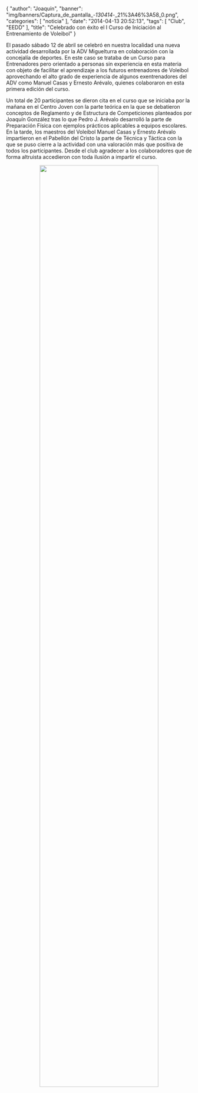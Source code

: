 {
  "author": "Joaquín", 
  "banner": "img/banners/Captura_de_pantalla_-_130414_-_21%3A46%3A58_0.png", 
  "categories": [
    "noticia"
  ], 
  "date": "2014-04-13 20:52:13", 
  "tags": [
    "Club", 
    "EEDD"
  ], 
  "title": "Celebrado con éxito el I Curso de Iniciación al Entrenamiento de Voleibol"
}

El pasado sábado 12 de abril se celebró en nuestra localidad una nueva actividad desarrollada por la ADV Miguelturra en colaboración con la concejalía de deportes. En este caso se trataba de un Curso para Entrenadores pero orientado a personas sin experiencia en esta materia con objeto de facilitar el aprendizaje a los futuros entrenadores de Voleibol aprovechando el alto grado de experiencia de algunos exentrenadores del ADV como Manuel Casas y Ernesto Arévalo, quienes colaboraron en esta primera edición del curso.

Un total de 20 participantes se dieron cita en el curso que se iniciaba por la mañana en el Centro Joven con la parte teórica en la que se debatieron conceptos de Reglamento y de Estructura de Competiciones planteados por Joaquín González tras lo que Pedro J. Arévalo desarrolló la parte de Preparación Física con ejemplos prácticos aplicables a equipos escolares. En la tarde, los maestros del Voleibol Manuel Casas y Ernesto Arévalo impartieron en el Pabellón del Cristo la parte de Técnica y Táctica con la que se puso cierre a la actividad con una valoración más que positiva de todos los participantes. Desde el club agradecer a los colaboradores que de forma altruista accedieron con toda ilusión a impartir el curso.

<center>
<a target="_new" href="http://www.advmiguelturra.org/img/banners/Captura%20de%20pantalla%20-%20130414%20-%2021%3A46%3A58_0.png"> 
<img width="80%" align="center" src="http://www.advmiguelturra.org/img/banners/Captura%20de%20pantalla%20-%20130414%20-%2021%3A46%3A58_0.png"/> </a>
</center>



